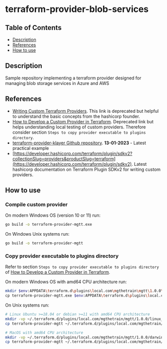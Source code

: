 # terraform-provider-blob-services

## Table of Contents

- [Description](#description)
- [References](#references)
- [How to use](#how-to-use)

## Description

Sample repository implementing a terraform provider designed for managing blob storage services in Azure and AWS

## References

- [Writing Custom Terraform Providers](https://www.hashicorp.com/blog/writing-custom-terraform-providers). This link is deprecated but helpful to understand the basic concepts from the hashicorp founder.
- [How to Develop a Custom Provider in Terraform](https://www.infracloud.io/blogs/developing-terraform-custom-provider/). Deprecated link but helps understanding local testing of custom providers. Therefore consider section `Steps to copy provider executable to plugins directory`.
- [terraform-provider-klayer Github repository](https://github.com/ldcorentin/terraform-provider-klayer). **13-01-2023** - Latest practical example
- [https://developer.hashicorp.com/terraform/plugin/sdkv2?collectionSlug=providers&productSlug=terraform](https://developer.hashicorp.com/terraform/plugin/sdkv2). Latest hashicorp documentation on Terraform Plugin SDKv2 for writing custom providers.

## How to use

### Compile custom provider

On modern Windows OS (version 10 or 11) run: 

```sh
go build -o terraform-provider-mgtt.exe
```

On Windows Unix systems run: 

```sh
go build -o terraform-provider-mgtt
```

### Copy provider executable to plugins directory

Refer to section `Steps to copy provider executable to plugins directory` of [How to Develop a Custom Provider in Terraform](https://www.infracloud.io/blogs/developing-terraform-custom-provider/).

On modern Windows OS with amd64 CPU architecture run:

```sh
mkdir $env:APPDATA\terraform.d\plugins\local.com\mgthetrain\mgtt\1.0.0\windows_amd64\
cp terraform-provider-mgtt.exe $env:APPDATA\terraform.d\plugins\local.com\mgthetrain\mgtt\1.0.0\windows_amd64\
```

On Unix systems run:

```sh
# Linux Ubuntu >=18.04 or debian >=11 with amd64 CPU architecture
mkdir -vp ~/.terraform.d/plugins/local.com/mgthetrain/mgtt/1.0.0/linux_amd64/
cp terraform-provider-mgtt ~/.terraform.d/plugins/local.com/mgthetrain/mgtt/1.0.0/linux_amd64/

# MacOS with amd64 CPU architecture 
mkdir -vp ~/.terraform.d/plugins/local.com/mgthetrain/mgtt/1.0.0/darwin_amd64/
cp terraform-provider-mgtt ~/.terraform.d/plugins/local.com/mgthetrain/mgtt/1.0.0/darwin_amd64/
```

